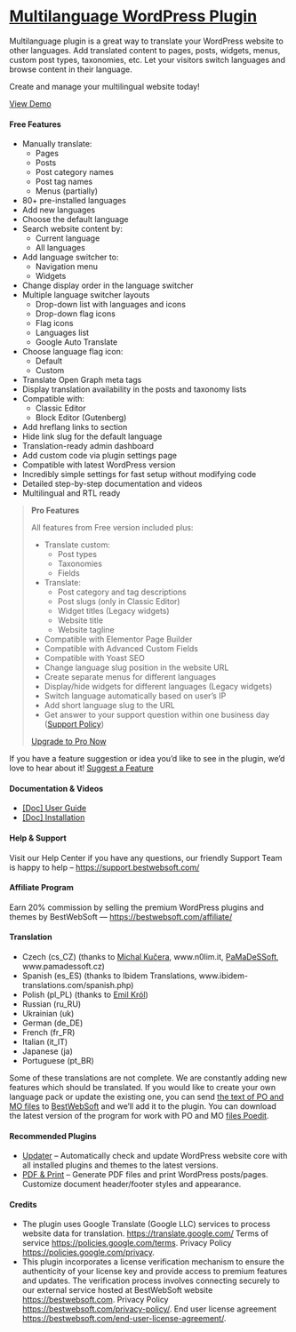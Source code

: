 <a href="https://bestwebsoft.com/products/wordpress/plugins/multilanguage/" target=_blank>Multilanguage WordPress Plugin</a>
========================

<p>Multilanguage plugin is a great way to translate your WordPress website to other languages. Add translated content to pages, posts, widgets, menus, custom post types, taxonomies, etc. Let your visitors switch languages and browse content in their language.</p>
<p>Create and manage your multilingual website today!</p>
<p><a href="https://bestwebsoft.com/demo-for-multilanguage/" rel="nofollow ugc">View Demo</a></p>
<p><span class="embed-youtube" style="text-align:center; display: block;"></span></p>
<h4>Free Features</h4>
<ul>
<li>Manually translate:
<ul>
<li>Pages</li>
<li>Posts</li>
<li>Post category names</li>
<li>Post tag names</li>
<li>Menus (partially)</li>
</ul>
</li>
<li>80+ pre-installed languages</li>
<li>Add new languages</li>
<li>Choose the default language</li>
<li>Search website content by:
<ul>
<li>Current language</li>
<li>All languages</li>
</ul>
</li>
<li>Add language switcher to:
<ul>
<li>Navigation menu</li>
<li>Widgets</li>
</ul>
</li>
<li>Change display order in the language switcher</li>
<li>Multiple language switcher layouts
<ul>
<li>Drop-down list with languages and icons</li>
<li>Drop-down flag icons</li>
<li>Flag icons</li>
<li>Languages list</li>
<li>Google Auto Translate</li>
</ul>
</li>
<li>Choose language flag icon:
<ul>
<li>Default</li>
<li>Custom</li>
</ul>
</li>
<li>Translate Open Graph meta tags</li>
<li>Display translation availability in the posts and taxonomy lists</li>
<li>Compatible with:
<ul>
<li>Classic Editor</li>
<li>Block Editor (Gutenberg)</li>
</ul>
</li>
<li>Add hreflang links to  section</li>
<li>Hide link slug for the default language</li>
<li>Translation-ready admin dashboard</li>
<li>Add custom code via plugin settings page</li>
<li>Compatible with latest WordPress version</li>
<li>Incredibly simple settings for fast setup without modifying code</li>
<li>Detailed step-by-step documentation and videos</li>
<li>Multilingual and RTL ready</li>
</ul>
<blockquote>
<p><strong>Pro Features</strong></p>
<p>All features from Free version included plus:</p>
<ul>
<li>Translate custom:
<ul>
<li>Post types</li>
<li>Taxonomies</li>
<li>Fields</li>
</ul>
</li>
<li>Translate:
<ul>
<li>Post category and tag descriptions</li>
<li>Post slugs (only in Classic Editor)</li>
<li>Widget titles (Legacy widgets)</li>
<li>Website title</li>
<li>Website tagline</li>
</ul>
</li>
<li>Compatible with Elementor Page Builder</li>
<li>Compatible with Advanced Custom Fields</li>
<li>Compatible with Yoast SEO</li>
<li>Change language slug position in the website URL</li>
<li>Create separate menus for different languages</li>
<li>Display/hide widgets for different languages (Legacy widgets)</li>
<li>Switch language automatically based on user’s IP</li>
<li>Add short language slug to the URL</li>
<li>Get answer to your support question within one business day (<a href="https://bestwebsoft.com/support-policy/" rel="nofollow ugc">Support Policy</a>)</li>
</ul>
<p><a href="https://bestwebsoft.com/products/wordpress/plugins/multilanguage/?k=1d4576a3a2c4fc0f127ce2ee0341d81b" rel="nofollow ugc">Upgrade to Pro Now</a></p>
</blockquote>
<p>If you have a feature suggestion or idea you&#8217;d like to see in the plugin, we&#8217;d love to hear about it! <a href="https://support.bestwebsoft.com/hc/en-us/requests/new" rel="nofollow ugc">Suggest a Feature</a></p>
<h4>Documentation &amp; Videos</h4>
<ul>
<li><a href="https://bestwebsoft.com/documentation/multilanguage/multilanguage-user-guide/" rel="nofollow ugc">[Doc] User Guide</a></li>
<li><a href="https://bestwebsoft.com/documentation/how-to-install-a-wordpress-product/how-to-install-a-wordpress-plugin/" rel="nofollow ugc">[Doc] Installation</a></li>
</ul>
<h4>Help &amp; Support</h4>
<p>Visit our Help Center if you have any questions, our friendly Support Team is happy to help &#8211; <a href="https://support.bestwebsoft.com/" rel="nofollow ugc">https://support.bestwebsoft.com/</a></p>
<h4>Affiliate Program</h4>
<p>Earn 20% commission by selling the premium WordPress plugins and themes by BestWebSoft — <a href="https://bestwebsoft.com/affiliate/?utm_source=plugin&amp;utm_medium=readme&amp;utm_campaign=affiliate_program" rel="nofollow ugc">https://bestwebsoft.com/affiliate/</a></p>
<h4>Translation</h4>
<ul>
<li>Czech (cs_CZ) (thanks to <a href="mailto:&#107;&#117;&#x63;&#x65;&#114;&#x61;&#x6d;&#105;&#064;&#x67;&#109;&#097;&#x69;&#108;&#046;&#x63;&#x6f;&#109;" rel="nofollow ugc">Michal Kučera</a>, www.n0lim.it, <a href="mailto:&#105;&#110;&#102;&#111;&#064;&#x70;&#x61;&#x6d;&#x61;&#x64;&#x65;&#115;&#115;&#111;&#102;&#116;.&#x63;&#x7a;" rel="nofollow ugc">PaMaDeSSoft</a>, www.pamadessoft.cz)</li>
<li>Spanish (es_ES) (thanks to Ibidem Translations, www.ibidem-translations.com/spanish.php)</li>
<li>Polish (pl_PL) (thanks to <a href="mailto:&#101;&#x6d;&#105;&#108;&#x6a;&#111;&#x40;&#116;&#x6c;&#x65;&#110;&#x2e;&#112;&#x6c;" rel="nofollow ugc">Emil Król</a>)</li>
<li>Russian (ru_RU)</li>
<li>Ukrainian (uk)</li>
<li>German (de_DE)</li>
<li>French (fr_FR)</li>
<li>Italian (it_IT)</li>
<li>Japanese (ja)</li>
<li>Portuguese (pt_BR)</li>
</ul>
<p>Some of these translations are not complete. We are constantly adding new features which should be translated. If you would like to create your own language pack or update the existing one, you can send <a href="https://codex.wordpress.org/Translating_WordPress" rel="nofollow ugc">the text of PO and MO files</a> to <a href="https://support.bestwebsoft.com/hc/en-us/requests/new" rel="nofollow ugc">BestWebSoft</a> and we&#8217;ll add it to the plugin. You can download the latest version of the program for work with PO and MO <a href="http://www.poedit.net/download.php" rel="nofollow ugc">files Poedit</a>.</p>
<h4>Recommended Plugins</h4>
<ul>
<li><a href="https://bestwebsoft.com/products/wordpress/plugins/updater/?k=3a06ca59d129f65a2259ac56620ce27e" rel="nofollow ugc">Updater</a> &#8211; Automatically check and update WordPress website core with all installed plugins and themes to the latest versions.</li>
<li><a href="https://bestwebsoft.com/products/wordpress/plugins/pdf-print/?k=e7f954c2040303cfe69904409d8ba2ed" rel="nofollow ugc">PDF &amp; Print</a> &#8211; Generate PDF files and print WordPress posts/pages. Customize document header/footer styles and appearance.</li>
</ul>
<h4>Credits</h4>
<ul>
<li>The plugin uses Google Translate (Google LLC) services to process website data for translation. <a href="https://translate.google.com/" rel="nofollow ugc">https://translate.google.com/</a> Terms of service <a href="https://policies.google.com/terms" rel="nofollow ugc">https://policies.google.com/terms</a>. Privacy Policy <a href="https://policies.google.com/privacy" rel="nofollow ugc">https://policies.google.com/privacy</a>.</li>
<li>This plugin incorporates a license verification mechanism to ensure the authenticity of your license key and provide access to premium features and updates. The verification process involves connecting securely to our external service hosted at BestWebSoft website <a href="https://bestwebsoft.com" rel="nofollow ugc">https://bestwebsoft.com</a>. Privacy Policy <a href="https://bestwebsoft.com/privacy-policy/" rel="nofollow ugc">https://bestwebsoft.com/privacy-policy/</a>. End user license agreement <a href="https://bestwebsoft.com/end-user-license-agreement/" rel="nofollow ugc">https://bestwebsoft.com/end-user-license-agreement/</a>.</li>
</ul>
